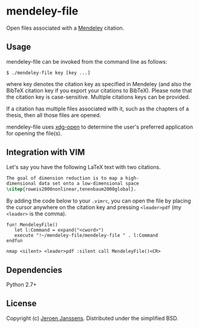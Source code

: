 mendeley-file
=============

Open files associated with a [Mendeley](http://www.mendeley.com) citation. 


Usage
-----
mendeley-file can be invoked from the command line as follows:

	$ ./mendeley-file key [key ...]

where key denotes the citation key as specified in Mendeley (and also the BibTeX citation key if you export your citations to BibTeX). Please note that the citation key is case-sensitive. Multiple citations keys can be provided. 

If a citation has multiple files associated with it, such as the chapters of a thesis, then all those files are opened.

mendeley-file uses [xdg-open](http://portland.freedesktop.org/xdg-utils-1.0/xdg-open.html) to determine the user's preferred application for opening the file(s).


Integration with VIM
--------------------

Let's say you have the following LaTeX text with two citations.

```latex
The goal of dimension reduction is to map a high-
dimensional data set onto a low-dimensional space
\citep{roweis2000nonlinear,tenenbaum2000global}. 
```

By adding the code below to your `.vimrc`, you can open the file by placing the cursor anywhere on the citation key and pressing `<leader>pdf` (my `<leader>` is the comma).

```vim
fun! MendeleyFile()
   let l:Command = expand("<cword>")
   execute "!~/mendeley-file/mendeley-file " . l:Command
endfun

nmap <silent> <leader>pdf :silent call MendeleyFile()<CR>
```


Dependencies
------------
Python 2.7+


License
-------
Copyright (c) [Jeroen Janssens](https://twitter.com/jeroenhjanssens). Distributed under the simplified BSD.
